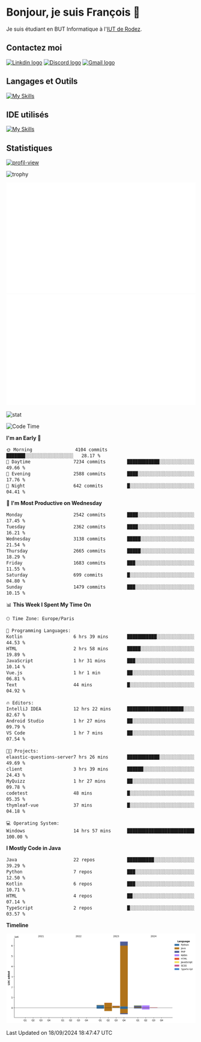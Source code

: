 # Bonjour, je suis François 👋

Je suis étudiant en BUT Informatique à l'[IUT de Rodez](https://iut-rodez.fr).

## Contactez moi

<p>
<a href="https://www.linkedin.com/in/fran%C3%A7ois-de-saint-palais-00985327a/" target="blank"><img src="https://img.shields.io/badge/LinkedIn-0077B5?style=for-the-badge&logo=linkedin&logoColor=white" alt="Linkdin logo"/></a>
<a href="https://discord.gg/francis389" target="blank"><img src="https://img.shields.io/badge/Discord-7289DA?style=for-the-badge&logo=discord&logoColor=white" alt="Discord logo" /></a>
<a href="mailto:francois-sp@gmx.fr" target="blank"><img src="https://img.shields.io/badge/Gmail-D14836?style=for-the-badge&logo=gmail&logoColor=white" alt="Gmail logo"/></a> 
</p>

## Langages et Outils

[![My Skills](https://skillicons.dev/icons?i=java,py,kotlin,spring,git,html,css,sass,svelte,vue,angular,react,bootstrap,ts,jquery,js,php,mysql,sqlite,grafana,linux,windows,figma,postman)](https://skillicons.dev)

## IDE utilisés

[![My Skills](https://skillicons.dev/icons?i=idea,phpstorm,pycharm,androidstudio,vscode,webstorm,eclipse)](https://skillicons.dev)

## Statistiques

[![profil-view](https://komarev.com/ghpvc/?username=francois389&label=Profile%20views&color=0e75b6&style=flat)](https://github.com/ryo-ma/github-profile-trophy)

![trophy](https://github-profile-trophy.vercel.app/?username=Francois389&theme=onedark&column=-1)

![top-lang](https://raw.githubusercontent.com/Francois389/github-stat/master/generated/languages.svg#gh-dark-mode-only)
![](https://raw.githubusercontent.com/Francois389/github-stat/master/generated/overview.svg#gh-dark-mode-only)

![stat](https://github-readme-stats.vercel.app/api?username=francois389&show_icons=true&locale=fr&theme=onedark)

<!--START_SECTION:waka-->
![Code Time](http://img.shields.io/badge/Code%20Time-331%20hrs%205%20mins-blue)

**I'm an Early 🐤** 

```text
🌞 Morning                4104 commits        ███████░░░░░░░░░░░░░░░░░░   28.17 % 
🌆 Daytime                7234 commits        ████████████░░░░░░░░░░░░░   49.66 % 
🌃 Evening                2588 commits        ████░░░░░░░░░░░░░░░░░░░░░   17.76 % 
🌙 Night                  642 commits         █░░░░░░░░░░░░░░░░░░░░░░░░   04.41 % 
```
📅 **I'm Most Productive on Wednesday** 

```text
Monday                   2542 commits        ████░░░░░░░░░░░░░░░░░░░░░   17.45 % 
Tuesday                  2362 commits        ████░░░░░░░░░░░░░░░░░░░░░   16.21 % 
Wednesday                3138 commits        █████░░░░░░░░░░░░░░░░░░░░   21.54 % 
Thursday                 2665 commits        █████░░░░░░░░░░░░░░░░░░░░   18.29 % 
Friday                   1683 commits        ███░░░░░░░░░░░░░░░░░░░░░░   11.55 % 
Saturday                 699 commits         █░░░░░░░░░░░░░░░░░░░░░░░░   04.80 % 
Sunday                   1479 commits        ███░░░░░░░░░░░░░░░░░░░░░░   10.15 % 
```


📊 **This Week I Spent My Time On** 

```text
🕑︎ Time Zone: Europe/Paris

💬 Programming Languages: 
Kotlin                   6 hrs 39 mins       ███████████░░░░░░░░░░░░░░   44.53 % 
HTML                     2 hrs 58 mins       █████░░░░░░░░░░░░░░░░░░░░   19.89 % 
JavaScript               1 hr 31 mins        ███░░░░░░░░░░░░░░░░░░░░░░   10.14 % 
Vue.js                   1 hr 1 min          ██░░░░░░░░░░░░░░░░░░░░░░░   06.81 % 
Text                     44 mins             █░░░░░░░░░░░░░░░░░░░░░░░░   04.92 % 

🔥 Editors: 
IntelliJ IDEA            12 hrs 22 mins      █████████████████████░░░░   82.67 % 
Android Studio           1 hr 27 mins        ██░░░░░░░░░░░░░░░░░░░░░░░   09.79 % 
VS Code                  1 hr 7 mins         ██░░░░░░░░░░░░░░░░░░░░░░░   07.54 % 

🐱‍💻 Projects: 
elaastic-questions-server7 hrs 26 mins       ████████████░░░░░░░░░░░░░   49.69 % 
client                   3 hrs 39 mins       ██████░░░░░░░░░░░░░░░░░░░   24.43 % 
MyQuizz                  1 hr 27 mins        ██░░░░░░░░░░░░░░░░░░░░░░░   09.78 % 
codetest                 48 mins             █░░░░░░░░░░░░░░░░░░░░░░░░   05.35 % 
thymleaf-vue             37 mins             █░░░░░░░░░░░░░░░░░░░░░░░░   04.18 % 

💻 Operating System: 
Windows                  14 hrs 57 mins      █████████████████████████   100.00 % 
```

**I Mostly Code in Java** 

```text
Java                     22 repos            ██████████░░░░░░░░░░░░░░░   39.29 % 
Python                   7 repos             ███░░░░░░░░░░░░░░░░░░░░░░   12.50 % 
Kotlin                   6 repos             ███░░░░░░░░░░░░░░░░░░░░░░   10.71 % 
HTML                     4 repos             ██░░░░░░░░░░░░░░░░░░░░░░░   07.14 % 
TypeScript               2 repos             █░░░░░░░░░░░░░░░░░░░░░░░░   03.57 % 
```



**Timeline**

![Lines of Code chart](https://raw.githubusercontent.com/Francois389/Francois389/main/assets/bar_graph.png)


 Last Updated on 18/09/2024 18:47:47 UTC
<!--END_SECTION:waka-->

